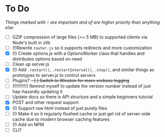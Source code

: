 # To Do
*Things marked with `!` are important and of are higher priority than anything else*

- [ ] GZIP compression of large files (>= 5 MB) to supported clients via Node's built in zlib
- [ ] (!)Rewrite `router.js` so it supports redirects and more customization
- [X] (!) Create options.js with a OptionsWorker class that handles and distributes options based on need
- [ ] Clean up server.js
- [x] (!) Add `.restart()`, `.restartInterval()`, `.stop()`, and similar things as prototypes to server.js to control servers
- [ ] Plugins?
~~- [ ] Switch to Winston for more verbose logging~~
- [ ] (!!!!!!!!!!) Remind myself to update the version number instead of just hap-hazardly updating it
- [ ] Update docs so there is API structure and a simple beginners tutorial
- [X] POST and other request support
- [X] (!) Support raw html instead of just purely files
- [ ] (!) Make it so it regularly flushed cache or just get rid of server-side cache due to modern browser caching features
- [ ] (!) Add on NPM
- [ ] CLI?